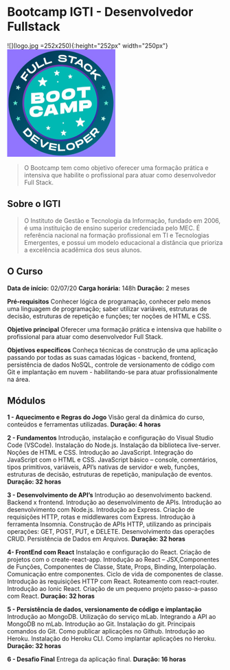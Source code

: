 # Bootcamp IGTI - Desenvolvedor Fullstack
![](logo.jpg =252x250){:height="252px" width="250px"}
<img src="logo.jpg" width="252" height="250">
> O Bootcamp tem como objetivo oferecer uma formação prática e intensiva
> que habilite o profissional para atuar como desenvolvedor Full Stack.

## Sobre o IGTI

> O Instituto de Gestão e Tecnologia da Informação, fundado em 2006, é
> uma instituição de ensino superior credenciada pelo MEC. É referência
> nacional na formação profissional em TI e Tecnologias Emergentes, e
> possui um modelo educacional a distância que prioriza a excelência
> acadêmica dos seus alunos.

## O Curso
**Data de início:** 02/07/20
**Carga horária:** 148h
**Duração:** 2 meses

**Pré-requisitos**
Conhecer lógica de programação, conhecer pelo menos uma linguagem de programação; saber utilizar variáveis, estruturas de decisão, estruturas de repetição e funções; ter noções de HTML e CSS.

**Objetivo principal**
Oferecer uma formação prática e intensiva que habilite o profissional para atuar como desenvolvedor Full Stack.

**Objetivos específicos**
Conheça técnicas de construção de uma aplicação passando por todas as suas camadas lógicas - backend, frontend, persistência de dados NoSQL, controle de versionamento de código com Git e implantação em nuvem - habilitando-se para atuar profissionalmente na área.

## Módulos
**1 - Aquecimento e Regras do Jogo**
Visão geral da dinâmica do curso, conteúdos e ferramentas utilizadas.
**Duração: 4 horas**

**2 - Fundamentos**
Introdução, instalação e configuração do Visual Studio Code (VSCode). Instalação do Node.js. Instalação da biblioteca live-server. Noções de HTML e CSS. Introdução ao JavaScript. Integração do JavaScript com o HTML e CSS. JavaScript básico – console, comentários, tipos primitivos, variáveis, API’s nativas de servidor e web, funções, estruturas de decisão, estruturas de repetição, manipulação de eventos.
**Duração: 32 horas**

**3 - Desenvolvimento de API’s**
Introdução ao desenvolvimento backend. Backend x frontend. Introdução ao desenvolvimento de APIs. Introdução ao desenvolvimento com Node.js. Introdução ao Express. Criação de requisições HTTP, rotas e middlewares com Express. Introdução à ferramenta Insomnia. Construção de APIs HTTP, utilizando as principais operações: GET, POST, PUT, e DELETE. Desenvolvimento das operações CRUD. Persistência de Dados em Arquivos.
**Duração: 32 horas**

**4- FrontEnd com React**
Instalação e configuração do React. Criação de projetos com o create-react-app. Introdução ao React – JSX,Componentes de Funções, Componentes de Classe, State, Props, Binding, Interpolação. Comunicação entre componentes. Ciclo de vida de componentes de classe. Introdução às requisições HTTP com React. Roteamento com react-router. Introdução ao Ionic React. Criação de um pequeno projeto passo-a-passo com React.
**Duração: 32 horas**

**5 - Persistência de dados, versionamento de código e implantação**
Introdução ao MongoDB. Utilização do serviço mLab. Integrando a API ao MongoDB no mLab. Introdução ao Git. Instalação do git. Principais comandos do Git. Como publicar aplicações no Github. Introdução ao Heroku. Instalação do Heroku CLI. Como implantar aplicações no Heroku.
**Duração: 32 horas**

**6 - Desafio Final**
Entrega da aplicação final.
**Duração: 16 horas**